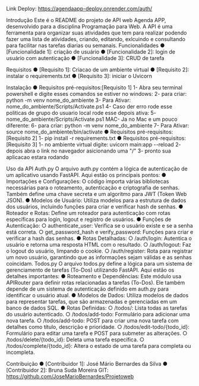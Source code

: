 Link Deploy: https://agendaapp-deploy.onrender.com/auth/

Introdução
Este é o README do projeto de API web Agenda APP, desenvolvido para a disciplina
Programação para Web. A API é uma ferramenta para organizar suas atividades que tem para realizar podendo fazer uma 
lista de atividades, criando, editando, exlcuindo e consultando para facilitar nas tarefas diarias ou semanais.
Funcionalidades
● [Funcionalidade 1]: criação de usuário
● [Funcionalidade 2]: login de usuário com autenticação
● [Funcionalidade 3]: CRUD de tarefa

Requisitos
● [Requisito 1]: Criacao de um ambiente virtual
● [Requisito 2]: instalar o requirements.txt
● [Requisito 3]: iniciar o Uvicorn

Instalação
● Requisitos pré-requisitos:[Requisito 1]
1- Abra seu terminal powershell e digite esses comandos se estiver no windows:
2- para criar: python -m venv nome_do_ambiente
3- Para Ativar: nome_do_ambiente/Scripts/Activate.ps1
4- Caso der erro rode esse politicas de grupo do usuario local rode esse depois ativa:
5- nome_do_ambiente/Scripts/Activate.ps1
MAC- Ja no Mac e um pouco diferente:
6- para criar: python -m venv nome_do_ambiente
7- Para Ativar: source nome_do_ambiente/bin/activate
● Requisitos pré-requisitos:[Requisito 2]
1- pip install -r requirements.txt
● Requisitos pré-requisitos:[Requisito 3]
1- no ambiente virtual digite: uvicorn main:app --reload
2- depois abra o link no navegador asicionando uma "/"
3- pronto sua aplicacao estara rodando

Uso da API
Auth.py
O arquivo auth.py contém a lógica de autenticação de um aplicativo usando FastAPI. Aqui estão os principais pontos:
●	Importações e Configurações: O código importa várias bibliotecas necessárias para o roteamento, autenticação e criptografia de senhas. Também define uma chave secreta e um algoritmo para JWT (Token Web JSON).
●	Modelos de Usuário: Utiliza modelos para a estrutura de dados dos usuários, incluindo funções para criar e verificar hash de senhas.
●	Roteador e Rotas: Define um roteador para autenticação com rotas específicas para login, logout e registro de usuários.
●	Funções de Autenticação:
○	authenticate_user: Verifica se o usuário existe e se a senha está correta.
○	get_password_hash e verify_password: Funções para criar e verificar a hash das senhas.
●	Rotas Detalhadas:
○	/auth/login: Autentica o usuário e retorna uma resposta HTML com o resultado.
○	/auth/logout: Faz o logout do usuário, limpando o cookie.
○	/auth/register: Rota para registrar um novo usuário, garantindo que as informações sejam válidas e as senhas coincidam.
Todos.py
O arquivo todos.py define a lógica para um sistema de gerenciamento de tarefas (To-Dos) utilizando FastAPI. Aqui estão os detalhes importantes:
●	Roteamento e Dependências: Este módulo usa APIRouter para definir rotas relacionadas a tarefas (To-Dos). Ele também depende de um sistema de autenticação definido em auth.py para identificar o usuário atual.
●	Modelos de Dados: Utiliza modelos de dados para representar tarefas, que são armazenadas e gerenciadas em um banco de dados SQL.
●	Rotas Definidas:
○	/todos/: Lista todas as tarefas do usuário autenticado.
○	/todos/add-todo: Formulário para adicionar uma nova tarefa.
○	/todos/add-todo: POST para criar uma nova tarefa com detalhes como título, descrição e prioridade.
○	/todos/edit-todo/{todo_id}: Formulário para editar uma tarefa e POST para submeter as alterações.
○	/todos/delete/{todo_id}: Deleta uma tarefa específica.
○	/todos/complete/{todo_id}: Altera o estado de uma tarefa para completa ou incompleta.

Contribuição
● [Contribuidor 1]: José Mário Bernardes da Silva
● [Contribuidor 2]: Bruna Suda Moreira
GIT: https://github.com/JoseMarioBernardes/Projetoweb
